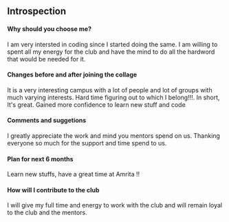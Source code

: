 ## Introspection


#### Why should you choose me?
I am very intersted in coding since I started doing the same. I am willing to spent all my energy for the club and have the mind to do all the hardword that would be needed for it.


#### Changes before and after joining the collage

It is a very interesting campus with a lot of people and lot of groups with much varying interests. Hard time figuring out to which I belong!!!. In short, It's great.
Gained more confidence to learn new stuff and code



#### Comments and suggetions

I greatly appreciate the work and mind you mentors spend on us. Thanking everyone so much for the support and time spend to us.


#### Plan for next 6 months

Learn new stuffs, have a great time at Amrita !!

#### How will I contribute to the club

I will give my full time and energy to work with the club and will remain loyal to the club and the mentors.
